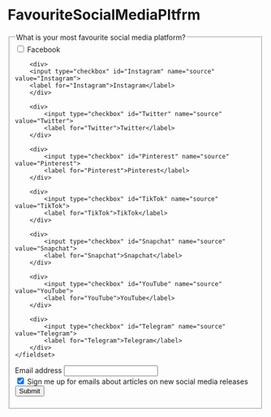 # FavouriteSocialMediaPltfrm

<!DOCTYPE html>
<html lang="en">
<head>
    <meta charset="UTF-8">
    <title>Favourite social media</title>
</head>
<form>
    <fieldset>
        <legend>What is your most favourite social media platform?</legend>
        <div>
            <input type="checkbox" id="Facebook" name="source" value="Facebook">
         <label for="Facebook">Facebook</label>
        </div>

        <div>
        <input type="checkbox" id="Instagram" name="source" value="Instagram">
        <label for="Instagram">Instagram</label>
        </div>

        <div>
            <input type="checkbox" id="Twitter" name="source" value="Twitter">
            <label for="Twitter">Twitter</label>
        </div>

        <div>
            <input type="checkbox" id="Pinterest" name="source" value="Pinterest">
            <label for="Pinterest">Pinterest</label>
        </div>

        <div>
            <input type="checkbox" id="TikTok" name="source" value="TikTok">
            <label for="TikTok">TikTok</label>
        </div>

        <div>
            <input type="checkbox" id="Snapchat" name="source" value="Snapchat">
            <label for="Snapchat">Snapchat</label>
        </div>

        <div>
            <input type="checkbox" id="YouTube" name="source" value="YouTube">
            <label for="YouTube">YouTube</label>
        </div>

        <div>
            <input type="checkbox" id="Telegram" name="source" value="Telegram">
            <label for="Telegram">Telegram</label>
        </div>
    </fieldset>
</form>
<form>
    <div>
        <label for="Email">Email address</label>
        <input type="email" id="userInputEmail">
    </div>
    <div>
        <input type="checkbox" id="userCheck" checked>
        <label for="userCheck">Sign me up for emails about articles on new social media releases</label>
    </div>
     <div>
            <button type="submit">Submit</button>
     </div>
</form>
</html>
